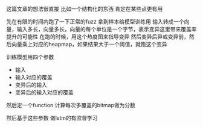 这篇文章的想法很直接
比如一个结构化的东西 肯定在某些点更有用

先在有限的时间内跑了一下正常的fuzz 拿到样本给模型训练用
输入转成一个向量，输入多长，向量多长，向量的每个单位是一个字节，表示变异这里带来覆盖率提升的可能性
在跑的时候，用这个热度图来指导变异
然后变异后异或变异前，然后向量乘上对应的heapmap，如果结果大于一个阈值，就跑这个变异

训练模型用四个参数

- 输入
- 输入对应的覆盖
- 变异后的输入
- 变异后的输入对应的覆盖

然后定一个function
计算每次多覆盖的bitmap做为分数

然后基于这些参数 做lstm的有监督学习
